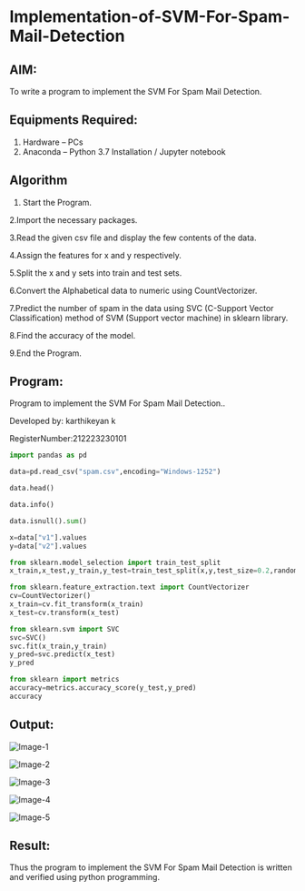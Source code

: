 # Implementation-of-SVM-For-Spam-Mail-Detection

## AIM:
To write a program to implement the SVM For Spam Mail Detection.

## Equipments Required:
1. Hardware – PCs
2. Anaconda – Python 3.7 Installation / Jupyter notebook

## Algorithm
1. Start the Program.

2.Import the necessary packages.

3.Read the given csv file and display the few contents of the data.

4.Assign the features for x and y respectively.

5.Split the x and y sets into train and test sets.

6.Convert the Alphabetical data to numeric using CountVectorizer.

7.Predict the number of spam in the data using SVC (C-Support Vector Classification) method of SVM (Support vector machine) in sklearn library.

8.Find the accuracy of the model.

9.End the Program.

## Program:

Program to implement the SVM For Spam Mail Detection..

Developed by: karthikeyan k

RegisterNumber:212223230101

```python
import pandas as pd

data=pd.read_csv("spam.csv",encoding="Windows-1252")

data.head()

data.info()

data.isnull().sum()

x=data["v1"].values
y=data["v2"].values

from sklearn.model_selection import train_test_split
x_train,x_test,y_train,y_test=train_test_split(x,y,test_size=0.2,random_state=0)

from sklearn.feature_extraction.text import CountVectorizer
cv=CountVectorizer()
x_train=cv.fit_transform(x_train)
x_test=cv.transform(x_test)

from sklearn.svm import SVC
svc=SVC()
svc.fit(x_train,y_train)
y_pred=svc.predict(x_test)
y_pred

from sklearn import metrics
accuracy=metrics.accuracy_score(y_test,y_pred)
accuracy
```


## Output:

![Image-1](https://github.com/user-attachments/assets/1478001e-3435-4889-a6ac-1d85f828bcda)

![Image-2](https://github.com/user-attachments/assets/93f23db9-6e80-482e-86fd-711de0ab3dbb)

![Image-3](https://github.com/user-attachments/assets/8a4eb1df-708e-4ef4-8d1c-3fa5953ac30b)

![Image-4](https://github.com/user-attachments/assets/49efca04-427f-4285-b1e0-56457ac07b8e)

![Image-5](https://github.com/user-attachments/assets/4d3ad738-34bb-4ef0-8c0a-59a24b71cf6a)


## Result:
Thus the program to implement the SVM For Spam Mail Detection is written and verified using python programming.
